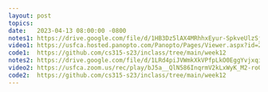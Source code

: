 ```yaml
---
layout: post
topics: 
date:   2023-04-13 08:00:00 -0800
notes1: https://drive.google.com/file/d/1HB3Dz5lAX4MRhhxEyur-SpkveUlzSj1v/view?usp=share_link
video1: https://usfca.hosted.panopto.com/Panopto/Pages/Viewer.aspx?id=279b4781-f8e0-44f6-ac40-af93011bda35
code1:  https://github.com/cs315-s23/inclass/tree/main/week12
notes2: https://drive.google.com/file/d/1LRd4piJVWmkXkVPfpLkO0EggYvjxqisS/view?usp=share_link
video2: https://usfca.zoom.us/rec/play/bJ5a__QlN586InqrmV2kLxWyK_M2-roQYduadRzLsxxO9JU152hbCUXRMzGf62DzvVgbCivYxNIgAKyF.Ku-2dGUF5njURSK7?canPlayFromShare=true&from=share_recording_detail&continueMode=true&componentName=rec-play&originRequestUrl=https%3A%2F%2Fusfca.zoom.us%2Frec%2Fshare%2FOyTL4RMy1Q6uGnc6wemzLnYcYCXpCyQuARPtPcBeI9m1EkDKGc5ICtqgasrBXEqL.6VivU3UzVXjQW3hr
code2:  https://github.com/cs315-s23/inclass/tree/main/week12
---
```

